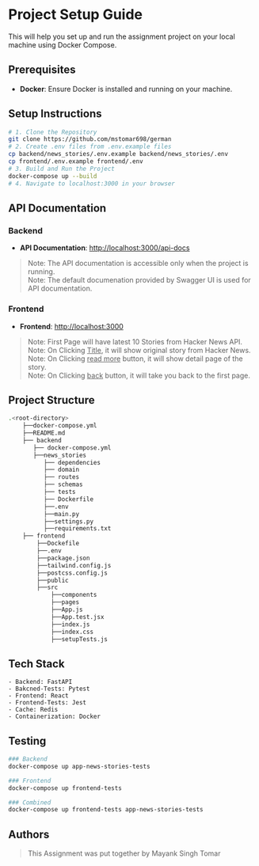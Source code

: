 # Project Setup Guide

This will help you set up and run the assignment project on your local machine using Docker Compose.

## Prerequisites

- **Docker**: Ensure Docker is installed and running on your machine.

## Setup Instructions

```bash
# 1. Clone the Repository
git clone https://github.com/mstomar698/german
# 2. Create .env files from .env.example files
cp backend/news_stories/.env.example backend/news_stories/.env
cp frontend/.env.example frontend/.env
# 3. Build and Run the Project
docker-compose up --build
# 4. Navigate to localhost:3000 in your browser
```

## API Documentation
 
### Backend
- **API Documentation**: [http://localhost:3000/api-docs](http://localhost:3000/api-docs)
> Note: The API documentation is accessible only when the project is running. <br />
> Note: The default documenation provided by Swagger UI is used for API documentation. 

### Frontend
- **Frontend**: [http://localhost:3000](http://localhost:3000)
> Note: First Page will have latest 10 Stories from Hacker News API. <br />
> Note: On Clicking <u>Title</u>, it will show original story from Hacker News. <br />
> Note: On Clicking <u>read more</u> button, it will show detail page of the story. <br />
> Note: On Clicking <u>back</u> button, it will take you back to the first page.  <br />

## Project Structure

```bash
.<root-directory>
    ├──docker-compose.yml
    ├──README.md
    ├── backend
       ├── docker-compose.yml
       ├──news_stories
          ├── dependencies
          ├── domain
          ├── routes
          ├── schemas
          ├── tests
          ├── Dockerfile
          ├──.env
          ├──main.py
          ├──settings.py
          ├──requirements.txt
    ├── frontend
        ├──Dockefile
        ├──.env
        ├──package.json
        ├──tailwind.config.js
        ├──postcss.config.js
        ├──public
        ├──src
            ├──components
            ├──pages
            ├──App.js
            ├──App.test.jsx
            ├──index.js
            ├──index.css
            ├──setupTests.js
```

## Tech Stack

```
- Backend: FastAPI
- Bakcned-Tests: Pytest
- Frontend: React
- Frontend-Tests: Jest
- Cache: Redis
- Containerization: Docker
```

## Testing
    
```bash
### Backend
docker-compose up app-news-stories-tests

### Frontend
docker-compose up frontend-tests

### Combined
docker-compose up frontend-tests app-news-stories-tests
```

## Authors
> This Assignment was put together by Mayank Singh Tomar
